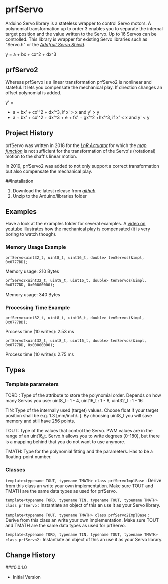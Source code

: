 # prfServo
Arduino Servo library is a stateless wrapper to control Servo motors. A polynomial transformation up to order 3 enables you to separate the internal target position and the value written to the Servo. Up to 16 Servos can be controlled. This library is wrapper for existing Servo libraries such as "Servo.h" or the *[Adafruit Servo Shield](https://www.adafruit.com/product/1411)*.

y = a + bx + cx^2 + dx^3

## prfServo2
Whereas prfServo is a linear transformation prfServo2 is nonlinear and stateful. It lets you compensate the mechanical play. If direction changes an offset polynomial is added.

 y' =  

- a + bx' + cx'^2 + dx'^3, if x' > x and y' > y
- a + bx' + cx'^2 + dx'^3 + e + fx' + gx'^2 +hx'^3, if x' < x and y' < y


## Project History
prfServo was written in 2018 for the *[LnR Actuator](https://www.instructables.com/id/Linear-and-Rotation-Actuator/)* for which the *[map function](https://www.arduino.cc/reference/en/language/functions/math/map/)* is not sufficient for the transformation of the Servo's (rotational) motion to the shaft's linear motion.

In 2019, prfServo2 was added to not only support a correct transformation but also compensate the mechanical play.

##Installation
1. Download the latest release from *[github](https://github.com/mrstefangrimm/prfServo/releases)*
2. Unzip to the Arduino/libraries folder


## Examples
Have a look at the examples folder for several examples. A 
[video on youtube](https://youtu.be/7GVXzdbKuOM)
 illustrates how the mechanical play is compensated (it is very boring to watch though).

### Memory Usage Example
`prfServo<uint32_t, uint8_t, uint16_t, double> tenServos(&impl, 0x0777DD);`

Memory usage: 210 Bytes

`prfServo2<uint32_t, uint8_t, uint16_t, double> tenServos(&impl, 0x0777DD, 0x00000000);`

Memory usage: 340 Bytes

### Processing Time Example
`prfServo<uint32_t, uint8_t, uint16_t, double> tenServos(&impl, 0x0777DD);`

Process time (10 writes): 2.53 ms

`prfServo2<uint32_t, uint8_t, uint16_t, double> tenServos(&impl, 0x0777DD, 0x00000000);`

Process time (10 writes): 2.75 ms


## Types
### Template parameters
TORD : Type of the attribute to store the polynomial order. Depends on how many Servos you use: uint8_t : 1 - 4, uint16_t : 1 - 8, uint32_t : 1 - 16

TIN: Type of the internally used (target) values. Choose float if your target position shall be e.g. 1.3 [mm/inch/..]. By choosing uint8_t you will save memory and still have 256 points. 

TOUT: Type of the values that control the Servo. PWM values are in the range of an uint16_t. Servo.h allows you to write degrees (0-180), but there is a mapping behind that you do not want to use anymore.

TMATH: Type for the polynomial fitting and the parameters. Has to be a floating-point number.

### Classes
`template<typename TOUT, typename TMATH> class prfServoImplBase` : 
Derive from this class an write your own implementation. Make sure TOUT and TMATH are the same data types as used for prfServo.

`template<typename TORD, typename TIN, typename TOUT, typename TMATH> class prfServo` : 
Instantiate an object of this an use it as your Servo library.

`template<typename TOUT, typename TMATH> class prfServo2ImplBase` : 
Derive from this class an write your own implementation. Make sure TOUT and TMATH are the same data types as used for prfServo.

`template<typename TORD, typename TIN, typename TOUT, typename TMATH> class prfServo2` :
Instantiate an object of this an use it as your Servo library.

## Change History
###0.0.1.0 
- Initial Version